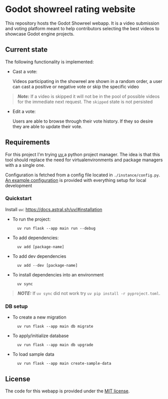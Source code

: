 # Godot showreel rating website

This repository hosts the Godot Showreel webapp. It is a video submission and
voting platform meant to help contributors selecting the best videos to
showcase Godot engine projects.


## Current state

The following functionality is implemented:
* Cast a vote:
    
    Videos participating in the showreel are shown in a random order, a user can cast a positive or negative vote or skip the specific video
> **_Note:_** If a video is skipped it will not be in the pool of possible videos for the immediate next request. The `skipped` state is not persisted

* Edit a vote:
    
    Users are able to browse through their vote history. If they so desire they are able to update their vote.


## Requirements

For this project I'm trying [uv](https://docs.astral.sh/uv/),a python project manager. The idea is that this tool should replace the need for virtualenvironments and package managers with a a single one.

Configuration is fetched from a config file located in `./instance/config.py`. [An example configuration](instance/example-config.py) is provided with everything setup for local development

### Quickstart

Install `uv`: https://docs.astral.sh/uv/#installation


* To run the project:

        uv run flask --app main run --debug

* To add dependencies:

        uv add [package-name]

* To add dev dependencies

        uv add --dev [package-name]

* To install dependencies into an environment

        uv sync
        

> **_NOTE:_**  If `uv sync` did not work try `uv pip install -r pyproject.toml`.

### DB setup
* To create a new migration

        uv run flask --app main db migrate 

* To apply/initialize database

        uv run flask --app main db upgrade

* To load sample data

        uv run flask --app main create-sample-data     

## License

The code for this webapp is provided under the [MIT license](LICENSE.txt).
